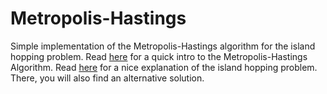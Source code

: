 # Metropolis-Hastings
Simple implementation of the Metropolis-Hastings algorithm for the island hopping problem. Read [here](https://en.wikipedia.org/wiki/Metropolis%E2%80%93Hastings_algorithm) for a quick intro to the Metropolis-Hastings Algorithm.
Read [here](https://rpruim.github.io/Statistical-Rethinking/Examples/Metropolis.html) for a nice explanation of the island hopping problem. There, you will also find an alternative solution.

